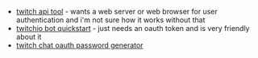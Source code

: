 

* [twitch api tool](https://pypi.org/project/twitchAPI/) - wants a web server or web browser for user authentication and i'm not sure how it works without that
* [twitchio bot quickstart](https://twitchio.dev/en/latest/quickstart.html) - just needs an oauth token and is very friendly about it
* [twitch chat oauth password generator](https://twitchapps.com/tmi/)